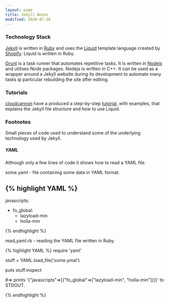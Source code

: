 ```yaml
---
layout: page
title: Jekyll Notes
modified: 2020-07-26
---
```


### Technology Stack

[Jekyll](https://jekyllrb.com/docs/ruby-101/) is written in [Ruby](https://www.ruby-lang.org/en/) and uses the [Liquid](https://shopify.dev/api/liquid) template language created by [Shopify](https://www.shopify.co.uk/partners/blog/115244038-an-overview-of-liquid-shopifys-templating-language). Liquid is written in Ruby.

[Grunt](https://gruntjs.com/) is a task runner that automates repetitive tasks. It is written in [Nodejs](https://nodejs.org/en/) and utilises Node packages. Nodejs is written in C++.  It can be used as a wrapper around a Jekyll website during its development to automate many tasks ip particular rebuilding the site after editing.


### Tutorials

[cloudcannon](https://cloudcannon.com/) have a produced a step-by-step [tutorial](https://cloudcannon.com/community/learn/jekyll-tutorial/), with examples, that explains the Jekyll file structure and how to use Liquid.


### Footnotes

Small pieces of code used to understand some of the underlying technology used by Jekyll.

##### YAML

Although only a few lines of code it shows how to read a YAML file. 

some.yaml - file containing some data in YAML format.

{% highlight YAML %}
---
javascripts:
- fo_global:
  - lazyload-min
  - holla-min

{% endhighlight %}

read_yaml.rb  - reading the YAML file written in Ruby.

{% highlight YAML %}
require 'yaml'

stuff = YAML.load_file('some.ymal')

puts stuff.inspect

#=> prints '{"javascripts"=>[{"fo_global"=>["lazyload-min", "holla-min"]}]}' to STDOUT.

{% endhighlight %}
